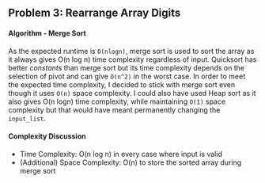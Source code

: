 ## Problem 3: Rearrange Array Digits

#### Algorithm - Merge Sort
As the expected runtime is `O(nlogn)`, merge sort is used to sort the array as it always gives O(n log n) time complexity
regardless of input. Quicksort has better *constants* than merge sort but its time complexity  depends on the selection of 
pivot and can give `O(n^2)` in the worst case. In order to meet the expected time complexity, I decided to stick with merge
sort even though it uses `O(n)` space complexity. I could also have used Heap sort as it also gives O(n logn) time complexity,
while maintaining `O(1)` space complexity but that would have meant permanently changing the `input_list`. 

 
#### Complexity Discussion
* Time Complexity: O(n log n) in every case where input is valid
* (Additional) Space Complexity: O(n) to store the sorted array during merge sort